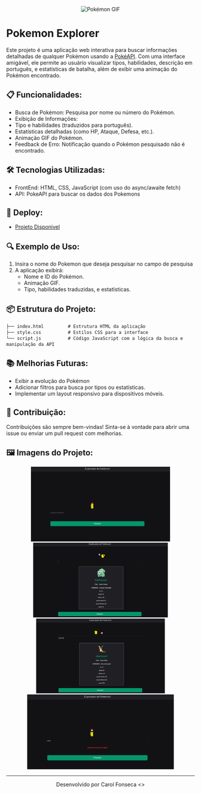 <p align="center"> <img src="https://media.giphy.com/media/nPu9aQYq1dQbu/giphy.gif?cid=790b7611999h7bij0yf5ueo292efi07nqyil1cswltwxzpcr&ep=v1_stickers_search&rid=giphy.gif&ct=s" width="150" alt="Pokémon GIF"> </p>

# Pokemon Explorer 

<p> Este projeto é uma aplicação web interativa para buscar informações detalhadas de qualquer Pokémon usando a <a href = "https://pokeapi.co/">PokéAPI</a>. Com uma interface amigável, ele permite ao usuário visualizar tipos, habilidades, descrição em português, e estatísticas de batalha, além de exibir uma animação do Pokémon encontrado.</p>

## 📋 Funcionalidades:

- Busca de Pokémon: Pesquisa por nome ou número do Pokémon.
- Exibição de Informações:
- Tipo e habilidades (traduzidos para português).
- Estatísticas detalhadas (como HP, Ataque, Defesa, etc.).
- Animação GIF do Pokémon.
- Feedback de Erro: Notificação quando o Pokémon pesquisado não é encontrado.

## 🛠 Tecnologias Utilizadas:

- FrontEnd: HTML, CSS, JavaScript (com uso do async/awaite fetch)
- API: PokeAPI para buscar os dados dos Pokemons

## :rocket: Deploy:
 - <a href = "https://carolfons.github.io/pokemon-explorer/">Projeto Disponivel</a>

## 🔍 Exemplo de Uso:
1. Insira o nome do Pokemon que deseja pesquisar no campo de pesquisa
2. A aplicação exibirá:
    - Nome e ID do Pokémon.
    - Animação GIF.
    - Tipo, habilidades traduzidas, e estatísticas.


## 📦 Estrutura do Projeto:

```
├── index.html         # Estrutura HTML da aplicação
├── style.css          # Estilos CSS para a interface
└── script.js          # Código JavaScript com a lógica da busca e manipulação da API
```

## 📚 Melhorias Futuras:
- Exibir a evolução do Pokémon
- Adicionar filtros para busca por tipos ou estatísticas.
- Implementar um layout responsivo para dispositivos móveis.

## 🤝 Contribuição:
Contribuições são sempre bem-vindas! Sinta-se à vontade para abrir uma issue ou enviar um pull request com melhorias.

## 🖼️ Imagens do Projeto: 
<p align =  "center"> 
 <img src = "https://github.com/carolfons/pokemon-explorer/blob/main/assets/pagina-inicial.png" width = "auto" height = "200"/>
 <img src = "https://github.com/carolfons/pokemon-explorer/blob/main/assets/pesquisa-1.png" width = "auto" height = "200"/>
 <img src = "https://github.com/carolfons/pokemon-explorer/blob/main/assets/pesquisa-2.png" width = "auto" height = "200"/>
 <img src = "https://github.com/carolfons/pokemon-explorer/blob/main/assets/error.png" width = "auto" height = "200"/>

</p>


--- 
<p align = "center" >Desenvolvido por Carol Fonseca <> </p>
